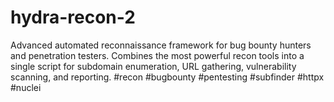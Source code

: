 # hydra-recon-2
Advanced automated reconnaissance framework for bug bounty hunters and penetration testers. Combines the most powerful recon tools into a single script for subdomain enumeration, URL gathering, vulnerability scanning, and reporting. #recon #bugbounty #pentesting #subfinder #httpx #nuclei
